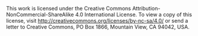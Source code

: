This work is licensed under the Creative Commons
Attribution-NonCommercial-ShareAlike 4.0 International License.
To view a copy of this license, visit
http://creativecommons.org/licenses/by-nc-sa/4.0/ or send a letter to
Creative Commons, PO Box 1866, Mountain View, CA 94042, USA.
